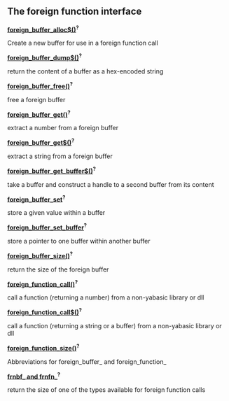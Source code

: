 ## The foreign function interface

[**foreign_buffer_alloc$()**]()<sup>**?**</sup>

Create a new buffer for use in a foreign function call

[**foreign_buffer_dump$()**]()<sup>**?**</sup>

return the content of a buffer as a hex-encoded string

[**foreign_buffer_free()**]()<sup>**?**</sup>

free a foreign buffer

[**foreign_buffer_get()**]()<sup>**?**</sup>

extract a number from a foreign buffer

[**foreign_buffer_get$()**]()<sup>**?**</sup>

extract a string from a foreign buffer

[**foreign_buffer_get_buffer$()**]()<sup>**?**</sup>

take a buffer and construct a handle to a second buffer from its content

[**foreign_buffer_set**]()<sup>**?**</sup>

store a given value within a buffer

[**foreign_buffer_set_buffer**]()<sup>**?**</sup>

store a pointer to one buffer within another buffer

[**foreign_buffer_size()**]()<sup>**?**</sup>

return the size of the foreign buffer

[**foreign_function_call()**]()<sup>**?**</sup>

call a function (returning a number) from a non-yabasic library or dll

[**foreign_function_call$()**]()<sup>**?**</sup>

call a function (returning a string or a buffer) from a non-yabasic library or dll

[**foreign_function_size()**]()<sup>**?**</sup>

Abbreviations for foreign_buffer_ and foreign_function_

[**frnbf_ and frnfn_**]()<sup>**?**</sup>

return the size of one of the types available for foreign function calls
